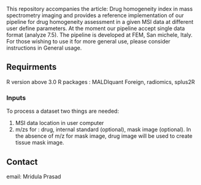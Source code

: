 This repository accompanies the article: Drug homogeneity index in mass spectrometry imaging and provides a reference implementation of our pipeline for drug homogeneity assessment in a given MSI data at different user define 
parameters. At the moment our pipeline accept single data format (analyze 7.5). 
The pipeline is developed at FEM, San michele, Italy.
For those wishing to use it for more general use, please consider instructions in General usage. 

## Requirments

R version above 3.0
R packages : MALDIquant Foreign, radiomics, splus2R

### Inputs

To process a dataset two things are needed:
1. MSI data location in user computer
2. m/zs for : drug, internal standard (optional), mask image (optional).
In the absence of m/z for mask image, drug image will be used to create tissue mask image. 


## Contact

email: Mridula Prasad 
